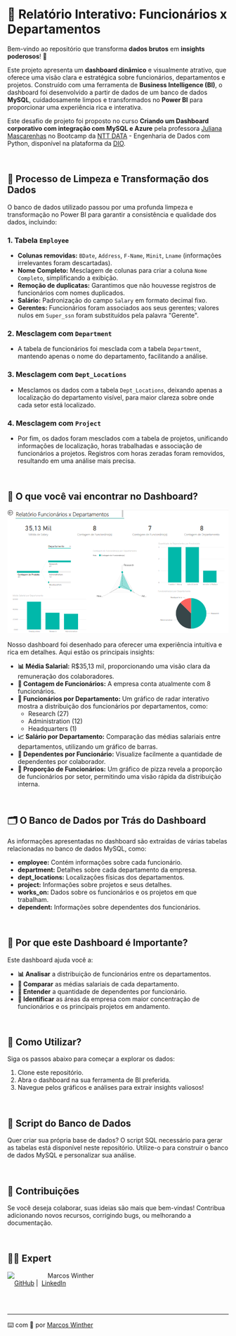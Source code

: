 # 🌟 Relatório Interativo: Funcionários x Departamentos

Bem-vindo ao repositório que transforma **dados brutos** em **insights poderosos**! 🚀

Este projeto apresenta um **dashboard dinâmico** e visualmente atrativo, que oferece uma visão clara e estratégica sobre funcionários, departamentos e projetos. Construído com uma ferramenta de **Business Intelligence (BI)**, o dashboard foi desenvolvido a partir de dados de um banco de dados **MySQL**, cuidadosamente limpos e transformados no **Power BI** para proporcionar uma experiência rica e interativa.

Este desafio de projeto foi proposto no curso **Criando um Dashboard corporativo com integração com MySQL e Azure** pela professora [Juliana Mascarenhas](https://www.linkedin.com/in/juliana-mascarenhas-ds/) no Bootcamp da [NTT DATA](https://www.linkedin.com/company/ntt-data-europe-latam/posts/?feedView=all) - Engenharia de Dados com Python, disponível na plataforma da [DIO](https://www.dio.me/).

<br>

## 🔄 **Processo de Limpeza e Transformação dos Dados**

O banco de dados utilizado passou por uma profunda limpeza e transformação no Power BI para garantir a consistência e qualidade dos dados, incluindo:

### 1. **Tabela `Employee`**
- **Colunas removidas:** `BDate`, `Address`, `F-Name`, `Minit`, `Lname` (informações irrelevantes foram descartadas).
- **Nome Completo:** Mesclagem de colunas para criar a coluna `Nome Completo`, simplificando a exibição.
- **Remoção de duplicatas:** Garantimos que não houvesse registros de funcionários com nomes duplicados.
- **Salário:** Padronização do campo `Salary` em formato decimal fixo.
- **Gerentes:** Funcionários foram associados aos seus gerentes; valores nulos em `Super_ssn` foram substituídos pela palavra "Gerente".

### 2. **Mesclagem com `Department`**
- A tabela de funcionários foi mesclada com a tabela `Department`, mantendo apenas o nome do departamento, facilitando a análise.

### 3. **Mesclagem com `Dept_Locations`**
- Mesclamos os dados com a tabela `Dept_Locations`, deixando apenas a localização do departamento visível, para maior clareza sobre onde cada setor está localizado.

### 4. **Mesclagem com `Project`**
- Por fim, os dados foram mesclados com a tabela de projetos, unificando informações de localização, horas trabalhadas e associação de funcionários a projetos. Registros com horas zeradas foram removidos, resultando em uma análise mais precisa.

<br>

## 🎯 **O que você vai encontrar no Dashboard?**

<p>
   <img src="./dashboard/dashboard.PNG">
</p>
Nosso dashboard foi desenhado para oferecer uma experiência intuitiva e rica em detalhes. Aqui estão os principais insights:

- **📊 Média Salarial:** R$35,13 mil, proporcionando uma visão clara da remuneração dos colaboradores.
- **👥 Contagem de Funcionários:** A empresa conta atualmente com 8 funcionários.
- **🏢 Funcionários por Departamento:** Um gráfico de radar interativo mostra a distribuição dos funcionários por departamentos, como:
  - Research (27)
  - Administration (12)
  - Headquarters (1)
- **📈 Salário por Departamento:** Comparação das médias salariais entre departamentos, utilizando um gráfico de barras.
- **👶 Dependentes por Funcionário:** Visualize facilmente a quantidade de dependentes por colaborador.
- **🍕 Proporção de Funcionários:** Um gráfico de pizza revela a proporção de funcionários por setor, permitindo uma visão rápida da distribuição interna.

<br>

## 🗂 **O Banco de Dados por Trás do Dashboard**

As informações apresentadas no dashboard são extraídas de várias tabelas relacionadas no banco de dados MySQL, como:

- **employee:** Contém informações sobre cada funcionário.
- **department:** Detalhes sobre cada departamento da empresa.
- **dept_locations:** Localizações físicas dos departamentos.
- **project:** Informações sobre projetos e seus detalhes.
- **works_on:** Dados sobre os funcionários e os projetos em que trabalham.
- **dependent:** Informações sobre dependentes dos funcionários.

<br>

## 🧭 **Por que este Dashboard é Importante?**

Este dashboard ajuda você a:

- **📊 Analisar** a distribuição de funcionários entre os departamentos.
- **💸 Comparar** as médias salariais de cada departamento.
- **👶 Entender** a quantidade de dependentes por funcionário.
- **📍 Identificar** as áreas da empresa com maior concentração de funcionários e os principais projetos em andamento.

<br>

## 🚀 **Como Utilizar?**

Siga os passos abaixo para começar a explorar os dados:

1. Clone este repositório.
2. Abra o dashboard na sua ferramenta de BI preferida.
3. Navegue pelos gráficos e análises para extrair insights valiosos!

<br>

## 🔧 **Script do Banco de Dados**

Quer criar sua própria base de dados? O script SQL necessário para gerar as tabelas está disponível neste repositório. Utilize-o para construir o banco de dados MySQL e personalizar sua análise.

<br>

## 🤝 **Contribuições**

Se você deseja colaborar, suas ideias são mais que bem-vindas! Contribua adicionando novos recursos, corrigindo bugs, ou melhorando a documentação.

<br>

## 👨‍💻 Expert

<p>
    <img 
      align=left 
      margin=10 
      width=80 
      src="https://avatars.githubusercontent.com/u/44624583?v=4"
    />
    <p>&nbsp&nbsp&nbspMarcos Winther<br>
    &nbsp&nbsp&nbsp
    <a href="https://github.com/MarcosWinther">
    GitHub</a>&nbsp;|&nbsp;
    <a href="https://www.linkedin.com/in/marcoswinthersilva/">LinkedIn</a>
    </p>
</p>
<br/><br/>

---

⌨️ com 💜 por [Marcos Winther](https://github.com/MarcosWinther)
